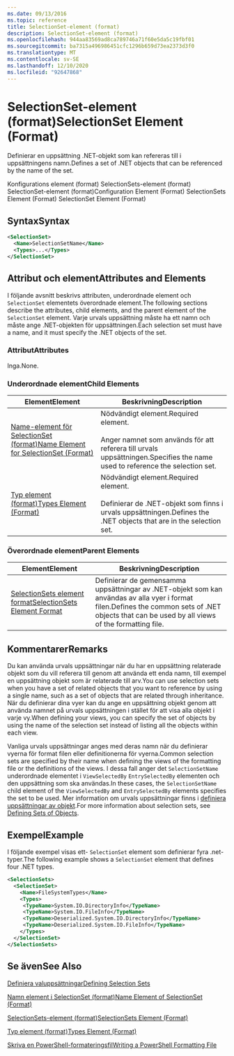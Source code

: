 ```yaml
---
ms.date: 09/13/2016
ms.topic: reference
title: SelectionSet-element (format)
description: SelectionSet-element (format)
ms.openlocfilehash: 944aa83569ad8ca789746a71f60e5da5c19fbf01
ms.sourcegitcommit: ba7315a496986451cfc1296b659d73ea2373d3f0
ms.translationtype: MT
ms.contentlocale: sv-SE
ms.lasthandoff: 12/10/2020
ms.locfileid: "92647868"
---
```

# <a name="selectionset-element-format"></a><span data-ttu-id="d2d8e-103">SelectionSet-element (format)</span><span class="sxs-lookup"><span data-stu-id="d2d8e-103">SelectionSet Element (Format)</span></span>

<span data-ttu-id="d2d8e-104">Definierar en uppsättning .NET-objekt som kan refereras till i uppsättningens namn.</span><span class="sxs-lookup"><span data-stu-id="d2d8e-104">Defines a set of .NET objects that can be referenced by the name of the set.</span></span>

<span data-ttu-id="d2d8e-105">Konfigurations element (format) SelectionSets-element (format) SelectionSet-element (format)</span><span class="sxs-lookup"><span data-stu-id="d2d8e-105">Configuration Element (Format) SelectionSets Element (Format) SelectionSet Element (Format)</span></span>

## <a name="syntax"></a><span data-ttu-id="d2d8e-106">Syntax</span><span class="sxs-lookup"><span data-stu-id="d2d8e-106">Syntax</span></span>

```xml
<SelectionSet>
  <Name>SelectionSetName</Name>
  <Types>...</Types>
</SelectionSet>
```

## <a name="attributes-and-elements"></a><span data-ttu-id="d2d8e-107">Attribut och element</span><span class="sxs-lookup"><span data-stu-id="d2d8e-107">Attributes and Elements</span></span>

<span data-ttu-id="d2d8e-108">I följande avsnitt beskrivs attributen, underordnade element och `SelectionSet` elementets överordnade element.</span><span class="sxs-lookup"><span data-stu-id="d2d8e-108">The following sections describe the attributes, child elements, and the parent element of the `SelectionSet` element.</span></span> <span data-ttu-id="d2d8e-109">Varje urvals uppsättning måste ha ett namn och måste ange .NET-objekten för uppsättningen.</span><span class="sxs-lookup"><span data-stu-id="d2d8e-109">Each selection set must have a name, and it must specify the .NET objects of the set.</span></span>

### <a name="attributes"></a><span data-ttu-id="d2d8e-110">Attribut</span><span class="sxs-lookup"><span data-stu-id="d2d8e-110">Attributes</span></span>

<span data-ttu-id="d2d8e-111">Inga.</span><span class="sxs-lookup"><span data-stu-id="d2d8e-111">None.</span></span>

### <a name="child-elements"></a><span data-ttu-id="d2d8e-112">Underordnade element</span><span class="sxs-lookup"><span data-stu-id="d2d8e-112">Child Elements</span></span>

|<span data-ttu-id="d2d8e-113">Element</span><span class="sxs-lookup"><span data-stu-id="d2d8e-113">Element</span></span>|<span data-ttu-id="d2d8e-114">Beskrivning</span><span class="sxs-lookup"><span data-stu-id="d2d8e-114">Description</span></span>|
|-------------|-----------------|
|[<span data-ttu-id="d2d8e-115">Name-element för SelectionSet (format)</span><span class="sxs-lookup"><span data-stu-id="d2d8e-115">Name Element for SelectionSet (Format)</span></span>](./name-element-for-selectionset-format.md)|<span data-ttu-id="d2d8e-116">Nödvändigt element.</span><span class="sxs-lookup"><span data-stu-id="d2d8e-116">Required element.</span></span><br /><br /> <span data-ttu-id="d2d8e-117">Anger namnet som används för att referera till urvals uppsättningen.</span><span class="sxs-lookup"><span data-stu-id="d2d8e-117">Specifies the name used to reference the selection set.</span></span>|
|[<span data-ttu-id="d2d8e-118">Typ element (format)</span><span class="sxs-lookup"><span data-stu-id="d2d8e-118">Types Element (Format)</span></span>](./types-element-for-selectionset-format.md)|<span data-ttu-id="d2d8e-119">Nödvändigt element.</span><span class="sxs-lookup"><span data-stu-id="d2d8e-119">Required element.</span></span><br /><br /> <span data-ttu-id="d2d8e-120">Definierar de .NET-objekt som finns i urvals uppsättningen.</span><span class="sxs-lookup"><span data-stu-id="d2d8e-120">Defines the .NET objects that are in the selection set.</span></span>|

### <a name="parent-elements"></a><span data-ttu-id="d2d8e-121">Överordnade element</span><span class="sxs-lookup"><span data-stu-id="d2d8e-121">Parent Elements</span></span>

|<span data-ttu-id="d2d8e-122">Element</span><span class="sxs-lookup"><span data-stu-id="d2d8e-122">Element</span></span>|<span data-ttu-id="d2d8e-123">Beskrivning</span><span class="sxs-lookup"><span data-stu-id="d2d8e-123">Description</span></span>|
|-------------|-----------------|
|[<span data-ttu-id="d2d8e-124">SelectionSets element format</span><span class="sxs-lookup"><span data-stu-id="d2d8e-124">SelectionSets Element Format</span></span>](./selectionsets-element-format.md)|<span data-ttu-id="d2d8e-125">Definierar de gemensamma uppsättningar av .NET-objekt som kan användas av alla vyer i format filen.</span><span class="sxs-lookup"><span data-stu-id="d2d8e-125">Defines the common sets of .NET objects that can be used by all views of the formatting file.</span></span>|

## <a name="remarks"></a><span data-ttu-id="d2d8e-126">Kommentarer</span><span class="sxs-lookup"><span data-stu-id="d2d8e-126">Remarks</span></span>

<span data-ttu-id="d2d8e-127">Du kan använda urvals uppsättningar när du har en uppsättning relaterade objekt som du vill referera till genom att använda ett enda namn, till exempel en uppsättning objekt som är relaterade till arv.</span><span class="sxs-lookup"><span data-stu-id="d2d8e-127">You can use selection sets when you have a set of related objects that you want to reference by using a single name, such as a set of objects that are related through inheritance.</span></span> <span data-ttu-id="d2d8e-128">När du definierar dina vyer kan du ange en uppsättning objekt genom att använda namnet på urvals uppsättningen i stället för att visa alla objekt i varje vy.</span><span class="sxs-lookup"><span data-stu-id="d2d8e-128">When defining your views, you can specify the set of objects by using the name of the selection set instead of listing all the objects within each view.</span></span>

<span data-ttu-id="d2d8e-129">Vanliga urvals uppsättningar anges med deras namn när du definierar vyerna för format filen eller definitionerna för vyerna.</span><span class="sxs-lookup"><span data-stu-id="d2d8e-129">Common selection sets are specified by their name when defining the views of the formatting file or the definitions of the views.</span></span> <span data-ttu-id="d2d8e-130">I dessa fall anger det `SelectionSetName` underordnade elementet i `ViewSelectedBy` `EntrySelectedBy` elementen och den uppsättning som ska användas.</span><span class="sxs-lookup"><span data-stu-id="d2d8e-130">In these cases, the `SelectionSetName` child element of the `ViewSelectedBy` and `EntrySelectedBy` elements specifies the set to be used.</span></span> <span data-ttu-id="d2d8e-131">Mer information om urvals uppsättningar finns i [definiera uppsättningar av objekt](./defining-selection-sets.md).</span><span class="sxs-lookup"><span data-stu-id="d2d8e-131">For more information about selection sets, see [Defining Sets of Objects](./defining-selection-sets.md).</span></span>

## <a name="example"></a><span data-ttu-id="d2d8e-132">Exempel</span><span class="sxs-lookup"><span data-stu-id="d2d8e-132">Example</span></span>

<span data-ttu-id="d2d8e-133">I följande exempel visas ett- `SelectionSet` element som definierar fyra .net-typer.</span><span class="sxs-lookup"><span data-stu-id="d2d8e-133">The following example shows a `SelectionSet` element that defines four .NET types.</span></span>

```xml
<SelectionSets>
  <SelectionSet>
    <Name>FileSystemTypes</Name>
    <Types>
     <TypeName>System.IO.DirectoryInfo</TypeName>
     <TypeName>System.IO.FileInfo</TypeName>
     <TypeName>Deserialized.System.IO.DirectoryInfo</TypeName>
     <TypeName>Deserialized.System.IO.FileInfo</TypeName>
    </Types>
  </SelectionSet>
</SelectionSets>
```

## <a name="see-also"></a><span data-ttu-id="d2d8e-134">Se även</span><span class="sxs-lookup"><span data-stu-id="d2d8e-134">See Also</span></span>

[<span data-ttu-id="d2d8e-135">Definiera valuppsättningar</span><span class="sxs-lookup"><span data-stu-id="d2d8e-135">Defining Selection Sets</span></span>](./defining-selection-sets.md)

[<span data-ttu-id="d2d8e-136">Namn element i SelectionSet (format)</span><span class="sxs-lookup"><span data-stu-id="d2d8e-136">Name Element of SelectionSet (Format)</span></span>](./name-element-for-selectionset-format.md)

[<span data-ttu-id="d2d8e-137">SelectionSets-element (format)</span><span class="sxs-lookup"><span data-stu-id="d2d8e-137">SelectionSets Element (Format)</span></span>](./selectionsets-element-format.md)

[<span data-ttu-id="d2d8e-138">Typ element (format)</span><span class="sxs-lookup"><span data-stu-id="d2d8e-138">Types Element (Format)</span></span>](./types-element-for-selectionset-format.md)

[<span data-ttu-id="d2d8e-139">Skriva en PowerShell-formateringsfil</span><span class="sxs-lookup"><span data-stu-id="d2d8e-139">Writing a PowerShell Formatting File</span></span>](./writing-a-powershell-formatting-file.md)
